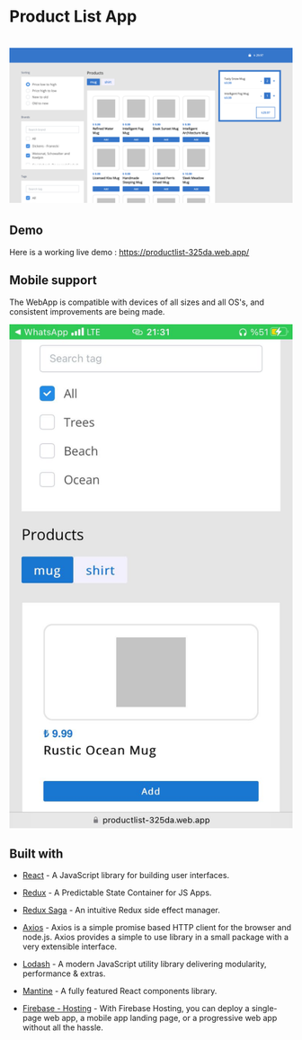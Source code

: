 # Product List App

# ![WebApp](./github/desktop.png)

## Demo

Here is a working live demo : https://productlist-325da.web.app/

## Mobile support

The WebApp is compatible with devices of all sizes and all OS's, and consistent improvements are being made.

![](./github/mobile.jpeg)

## Built with

- [React](https://reactjs.org/) - A JavaScript library for building user interfaces.

- [Redux](https://redux.js.org/) - A Predictable State Container for JS Apps.

- [Redux Saga](https://redux-saga.js.org/) - An intuitive Redux side effect manager.

- [Axios](https://axios-http.com/) - Axios is a simple promise based HTTP client for the browser and node.js. Axios provides a simple to use library in a small package with a very extensible interface.

- [Lodash](https://lodash.com/) - A modern JavaScript utility library delivering modularity, performance & extras.

- [Mantine](https://mantine.dev/) - A fully featured React components library.

- [Firebase - Hosting](https://firebase.google.com/) - With Firebase Hosting, you can deploy a single-page web app, a mobile app landing page, or a progressive web app without all the hassle.
